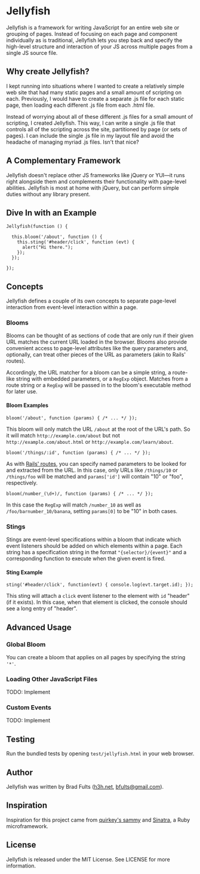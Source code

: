 # Jellyfish

Jellyfish is a framework for writing JavaScript for an entire web site or grouping of pages. Instead of focusing on each page and component individually as is traditional, Jellyfish lets you step back and specify the high-level structure and interaction of your JS across multiple pages from a single JS source file.

## Why create Jellyfish?

I kept running into situations where I wanted to create a relatively simple web site that had many static pages and a small amount of scripting on each. Previously, I would have to create a separate .js file for each static page, then loading each different .js file from each .html file.

Instead of worrying about all of these different .js files for a small amount of scripting, I created Jellyfish. This way, I can write a single .js file that controls all of the scripting across the site, partitioned by page (or sets of pages). I can include the single .js file in my layout file and avoid the headache of managing myriad .js files. Isn't that nice?

## A Complementary Framework

Jellyfish doesn't replace other JS frameworks like jQuery or YUI&mdash;it runs right alongside them and complements their functionality with page-level abilities. Jellyfish is most at home with jQuery, but can perform simple duties without any library present.

## Dive In with an Example

    Jellyfish(function () {

      this.bloom('/about', function () {
        this.sting('#header/click', function (evt) {
          alert("Hi there.");
        });
      });

    });

## Concepts

Jellyfish defines a couple of its own concepts to separate page-level interaction from event-level interaction within a page.

### Blooms

Blooms can be thought of as sections of code that are only run if their given URL matches the current URL loaded in the browser. Blooms also provide convenient access to page-level attributes like the query parameters and, optionally, can treat other pieces of the URL as parameters (akin to Rails' routes).

Accordingly, the URL matcher for a bloom can be a simple string, a route-like string with embedded parameters, or a `RegExp` object. Matches from a route string or a `RegExp` will be passed in to the bloom's executable method for later use.

#### Bloom Examples

    bloom('/about', function (params) { /* ... */ });

This bloom will only match the URL `/about` at the root of the URL's path. So it will match `http://example.com/about` but not `http://example.com/about.html` or `http://example.com/learn/about`.

    bloom('/things/:id', function (params) { /* ... */ });

As with [Rails' routes][routes], you can specify named parameters to be looked for and extracted from the URL. In this case, only URLs like `/things/10` or `/things/foo` will be matched and `params['id']` will contain "10" or "foo", respectively.

 [routes]: http://guides.rubyonrails.org/routing.html

    bloom(/number_(\d+)/, function (params) { /* ... */ });

In this case the `RegExp` will match `/number_10` as well as `/foo/barnumber_10/banana`, setting `params[0]` to be "10" in both cases.

### Stings

Stings are event-level specifications within a bloom that indicate which event listeners should be added on which elements within a page. Each string has a specification string in the format `"{selector}/{event}"` and a corresponding function to execute when the given event is fired.

#### Sting Example

    sting('#header/click', function(evt) { console.log(evt.target.id); });

This sting will attach a `click` event listener to the element with `id` "header" (if it exists). In this case, when that element is clicked, the console should see a long entry of "header".

## Advanced Usage

### Global Bloom

You can create a bloom that applies on all pages by specifying the string `'*'`.

### Loading Other JavaScript Files

TODO: Implement

### Custom Events

TODO: Implement

## Testing

Run the bundled tests by opening `test/jellyfish.html` in your web browser.

## Author

Jellyfish was written by Brad Fults ([h3h.net][site], [bfults@gmail.com][email]).

  [site]: http://h3h.net/
  [email]: mailto:bfults@gmail.com

## Inspiration

Inspiration for this project came from [quirkey's sammy][sammy] and [Sinatra][sinatra], a Ruby microframework.

 [sammy]:   http://github.com/quirkey/sammy
 [sinatra]: http://github.com/sinatra/sinatra

## License

Jellyfish is released under the MIT License. See LICENSE for more information.
